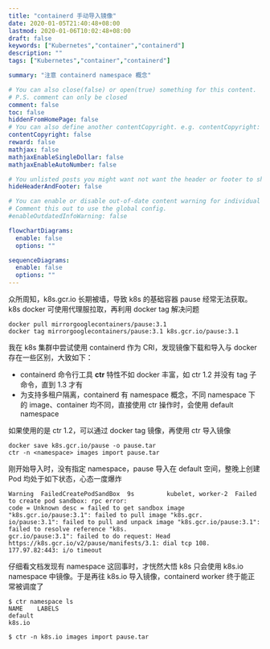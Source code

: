 ```yaml
---
title: "containerd 手动导入镜像"
date: 2020-01-05T21:40:48+08:00
lastmod: 2020-01-06T10:02:48+08:00
draft: false
keywords: ["Kubernetes","container","containerd"]
description: ""
tags: ["Kubernetes","container","containerd"]

summary: "注意 containerd namespace 概念"

# You can also close(false) or open(true) something for this content.
# P.S. comment can only be closed
comment: false
toc: false
hiddenFromHomePage: false
# You can also define another contentCopyright. e.g. contentCopyright: "This is another copyright."
contentCopyright: false
reward: false
mathjax: false
mathjaxEnableSingleDollar: false
mathjaxEnableAutoNumber: false

# You unlisted posts you might want not want the header or footer to show
hideHeaderAndFooter: false

# You can enable or disable out-of-date content warning for individual post.
# Comment this out to use the global config.
#enableOutdatedInfoWarning: false

flowchartDiagrams:
  enable: false
  options: ""

sequenceDiagrams: 
  enable: false
  options: ""
---
```


众所周知，k8s.gcr.io 长期被墙，导致 k8s 的基础容器 pause 经常无法获取。k8s docker 可使用代理服拉取，再利用 docker tag 解决问题

```text
docker pull mirrorgooglecontainers/pause:3.1
docker tag mirrorgooglecontainers/pause:3.1 k8s.gcr.io/pause:3.1
```

我在 k8s 集群中尝试使用 containerd 作为 CRI，发现镜像下载和导入与 docker 存在一些区别，大致如下：
* containerd 命令行工具 **ctr** 特性不如 docker 丰富，如 ctr 1.2 并没有 tag 子命令，直到 1.3 才有
* 为支持多租户隔离，containerd 有 namespace 概念，不同 namespace 下的 image、container 均不同，直接使用 ctr 操作时，会使用 default namespace

如果使用的是 ctr 1.2，可以通过 docker tag 镜像，再使用 ctr 导入镜像
```text
docker save k8s.gcr.io/pause -o pause.tar
ctr -n <namespace> images import pause.tar
```

刚开始导入时，没有指定 namespace，pause 导入在 default 空间，整晚上创建 Pod 均处于如下状态，心态一度爆炸

```text
Warning  FailedCreatePodSandBox  9s         kubelet, worker-2  Failed to create pod sandbox: rpc error: 
code = Unknown desc = failed to get sandbox image "k8s.gcr.io/pause:3.1": failed to pull image "k8s.gcr.
io/pause:3.1": failed to pull and unpack image "k8s.gcr.io/pause:3.1": failed to resolve reference "k8s.
gcr.io/pause:3.1": failed to do request: Head https://k8s.gcr.io/v2/pause/manifests/3.1: dial tcp 108.
177.97.82:443: i/o timeout
```

仔细看文档发现有 namespace 这回事时，才恍然大悟 k8s 只会使用 k8s.io namespace 中镜像。于是再往 k8s.io 导入镜像，containerd worker 终于能正常被调度了

```text
$ ctr namespace ls
NAME    LABELS
default
k8s.io

$ ctr -n k8s.io images import pause.tar
```